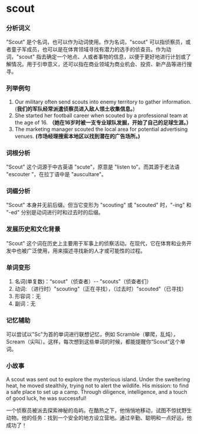# scout

### 分析词义

  

"Scout" 是个名词，也可以作为动词使用。作为名词，"scout" 可以指侦察员，或者童子军成员，也可以是在体育领域寻找有潜力的选手的侦查员。作为动词，"scout" 指去确定一个地点、人或者事物的信息，以便于更好地进行计划或了解情况。用于引申意义，还可以指在商业领域为商业机会、投资、新产品等进行搜寻。

  

### 列举例句

  

1.  Our military often send scouts into enemy territory to gather information. (**我们的军队经常派遣侦察员进入敌人领土收集信息。**)
2.  She started her football career when scouted by a professional team at the age of 16. **（她在16岁时被一支专业球队发掘，开始了自己的足球生涯。）**
3.  The marketing manager scouted the local area for potential advertising venues. **(市场经理搜索本地区以找到潜在的广告场所。)**

  

### 词根分析

  

"Scout" 这个词源于中古英语 "scute"，原意是 "listen to"。而其源于老法语 "escouter ”，在拉丁语中是 "auscultare"。

  

### 词缀分析

  

"Scout" 本身并无前后缀。但当它变形为 "scouting" 或 "scouted" 时，"-ing" 和 "-ed" 分别是动词进行时和过去时的后缀。

  

### 发展历史和文化背景

  

"Scout" 这个词在历史上主要用于军事上的侦察活动。在现代，它在体育和业务开发中也被广泛使用，用来描述寻找新的人才或可能性的过程。

  

### 单词变形

  

1.  名词(单复数)：“scout"（侦查者）-- "scouts"（侦查者们）
2.  动词: （进行时）"scouting"（正在寻找），（过去时）"scouted"（已寻找）
3.  形容词：无
4.  副词：无

  

### 记忆辅助

  

可以尝试以"Sc"为首的单词进行联想记忆，例如 Scramble（攀爬，乱炖），Scream（尖叫）。这样，每次想到这些单词的时候，都能提醒你“Scout”这个单词。

  

### 小故事

  

A scout was sent out to explore the mysterious island. Under the sweltering heat, he moved stealthily, trying not to alert the wildlife. His mission: to find a safe place to set up a camp. Through diligence, intelligence, and a touch of good luck, he was successful!

  

一个侦察员被派去探索神秘的岛屿。在酷热之下，他悄悄地移动，试图不惊扰野生动物。他的任务：找到一个安全的地方设立营地。通过辛勤、聪明和一点好运，他成功了！
